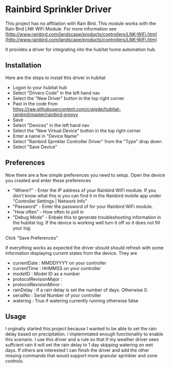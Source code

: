 # Rainbird Sprinkler Driver

This project has no affiliation with Rain Bird. This module works with the Rain Bird LNK WiFi Module. For more information see [http://www.rainbird.com/landscape/products/controllers/LNK-WiFi.htm](http://www.rainbird.com/landscape/products/controllers/LNK-WiFi.htm)

It provides a driver for integrating into the hubitat home automation hub.

## Installation

Here are the steps to install this driver in hubitat

* Logon to your hubitat hub
* Select "Drivers Code" in the left hand nav
* Select the "New Driver" button in the top right corner
* Past in the code from https://raw.githubusercontent.com/craigde/hubitat-rainbird/master/rainbird.groovy
* Save
* Select "Devices" in the left hand nav
* Select the "New Virtual Device" button in the top right corner
* Enter a name in "Device Name"
* Select "Rainbird Sprnkler Controller Driver" from the "Type" drop down
* Select "Save Device"

## Preferences

Now there are a few simple preferences you need to setup. Open the device you created and enter these preferences

* "Where?" - Enter the IP address of your Rainbird WiFi module. If you don't know what this is you can find it in the Rainbird mobile app under "Controller Settings | Network Info"
* "Password" - Enter the password of for your Rainbird WiFi module.
* "How often" - How often to poll in
* "Debug Mode" - Enbale this to generate troubleshooting information in the hubitat log. If the device is working well turn it off so it does not fill your log.

Click "Save Preferences"

If everything works as expected the driver should should refresh with some information displaying current states from the device. They are

* currentDate : MMDDYYYY on your controller
* currentTime : HHMMSS on your controller
* modelID : Model ID as a number
* protocolRevisionMajor :
* protocolRevisionMinor :
* rainDelay : If a rain delay is set the number of days. Otherwise 0.
* serialNo : Serial Number of your controller
* watering : True if watering currently running otherwise false

## Usage

I orginally started this project because I wanted to be able to set the rain delay based on precipitation. I implemntated enough functionality to enable this scenario. I use this driver and a rule so that if my weather driver sees suffcient rain it will set the rain delay to 1 day skipping watering on wet days.  If others are interested I can finish the driver and add the other missing commands that would support more granular sprinkler and zone controls.
